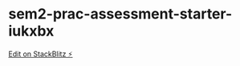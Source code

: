 # sem2-prac-assessment-starter-iukxbx

[Edit on StackBlitz ⚡️](https://stackblitz.com/edit/sem2-prac-assessment-starter-iukxbx)